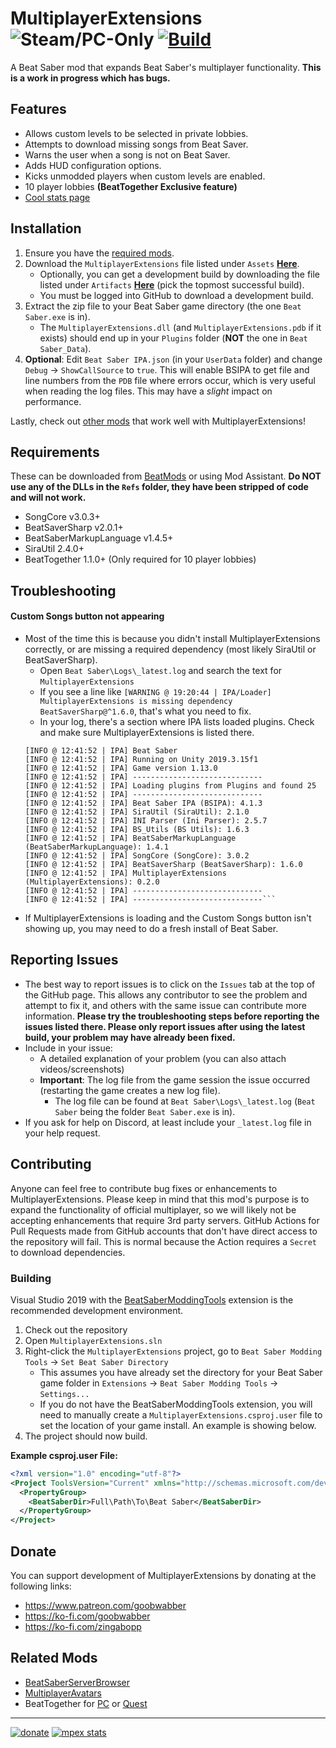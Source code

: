 # MultiplayerExtensions ![Steam/PC-Only](https://goobi.moe/badges/api/v2/text?text=Steam/PC-Only&widthPadding=-80) [![Build](https://github.com/Zingabopp/MultiplayerExtensions/workflows/Build/badge.svg?event=push)](https://github.com/Zingabopp/MultiplayerExtensions/actions?query=workflow%3ABuild+branch%3Amaster)
A Beat Saber mod that expands Beat Saber's multiplayer functionality. **This is a work in progress which has bugs.**

## Features
* Allows custom levels to be selected in private lobbies.
* Attempts to download missing songs from Beat Saver.
* Warns the user when a song is not on Beat Saver.
* Adds HUD configuration options.
* Kicks unmodded players when custom levels are enabled.
* 10 player lobbies __(BeatTogether Exclusive feature)__
* [Cool stats page](https://mpex.goobwabber.com)

## Installation
1. Ensure you have the [required mods](https://github.com/Goobwabber/MultiplayerExtensions#requirements).
2. Download the `MultiplayerExtensions` file listed under `Assets` **[Here](https://github.com/Goobwabber/MultiplayerExtensions/releases)**.
   * Optionally, you can get a development build by downloading the file listed under `Artifacts`  **[Here](https://github.com/Goobwabber/MultiplayerExtensions/actions?query=workflow%3ABuild+branch%3Amaster)** (pick the topmost successful build).
   * You must be logged into GitHub to download a development build.
3. Extract the zip file to your Beat Saber game directory (the one `Beat Saber.exe` is in).
   * The `MultiplayerExtensions.dll` (and `MultiplayerExtensions.pdb` if it exists) should end up in your `Plugins` folder (**NOT** the one in `Beat Saber_Data`).
4. **Optional**: Edit `Beat Saber IPA.json` (in your `UserData` folder) and change `Debug` -> `ShowCallSource` to `true`. This will enable BSIPA to get file and line numbers from the `PDB` file where errors occur, which is very useful when reading the log files. This may have a *slight* impact on performance.

Lastly, check out [other mods](https://github.com/Goobwabber/MultiplayerExtensions#related-mods) that work well with MultiplayerExtensions!

## Requirements
These can be downloaded from [BeatMods](https://beatmods.com/#/mods) or using Mod Assistant. **Do NOT use any of the DLLs in the `Refs` folder, they have been stripped of code and will not work.**
* SongCore v3.0.3+
* BeatSaverSharp v2.0.1+
* BeatSaberMarkupLanguage v1.4.5+
* SiraUtil 2.4.0+
* BeatTogether 1.1.0+ (Only required for 10 player lobbies)

## Troubleshooting
#### Custom Songs button not appearing
* Most of the time this is because you didn't install MultiplayerExtensions correctly, or are missing a required dependency (most likely SiraUtil or BeatSaverSharp).
  * Open `Beat Saber\Logs\_latest.log` and search the text for `MultiplayerExtensions`
  * If you see a line like `[WARNING @ 19:20:44 | IPA/Loader] MultiplayerExtensions is missing dependency BeatSaverSharp@^1.6.0`, that's what you need to fix.
  * In your log, there's a section where IPA lists loaded plugins. Check and make sure MultiplayerExtensions is listed there.
  ```
  [INFO @ 12:41:52 | IPA] Beat Saber
  [INFO @ 12:41:52 | IPA] Running on Unity 2019.3.15f1
  [INFO @ 12:41:52 | IPA] Game version 1.13.0
  [INFO @ 12:41:52 | IPA] -----------------------------
  [INFO @ 12:41:52 | IPA] Loading plugins from Plugins and found 25
  [INFO @ 12:41:52 | IPA] -----------------------------
  [INFO @ 12:41:52 | IPA] Beat Saber IPA (BSIPA): 4.1.3
  [INFO @ 12:41:52 | IPA] SiraUtil (SiraUtil): 2.1.0
  [INFO @ 12:41:52 | IPA] INI Parser (Ini Parser): 2.5.7
  [INFO @ 12:41:52 | IPA] BS_Utils (BS Utils): 1.6.3
  [INFO @ 12:41:52 | IPA] BeatSaberMarkupLanguage (BeatSaberMarkupLanguage): 1.4.1
  [INFO @ 12:41:52 | IPA] SongCore (SongCore): 3.0.2
  [INFO @ 12:41:52 | IPA] BeatSaverSharp (BeatSaverSharp): 1.6.0
  [INFO @ 12:41:52 | IPA] MultiplayerExtensions (MultiplayerExtensions): 0.2.0
  [INFO @ 12:41:52 | IPA] -----------------------------
  [INFO @ 12:41:52 | IPA] -----------------------------```
* If MultiplayerExtensions is loading and the Custom Songs button isn't showing up, you may need to do a fresh install of Beat Saber.

## Reporting Issues
* The best way to report issues is to click on the `Issues` tab at the top of the GitHub page. This allows any contributor to see the problem and attempt to fix it, and others with the same issue can contribute more information. **Please try the troubleshooting steps before reporting the issues listed there. Please only report issues after using the latest build, your problem may have already been fixed.**
* Include in your issue:
  * A detailed explanation of your problem (you can also attach videos/screenshots)
  * **Important**: The log file from the game session the issue occurred (restarting the game creates a new log file).
    * The log file can be found at `Beat Saber\Logs\_latest.log` (`Beat Saber` being the folder `Beat Saber.exe` is in).
* If you ask for help on Discord, at least include your `_latest.log` file in your help request.

## Contributing
Anyone can feel free to contribute bug fixes or enhancements to MultiplayerExtensions. Please keep in mind that this mod's purpose is to expand the functionality of official multiplayer, so we will likely not be accepting enhancements that require 3rd party servers. GitHub Actions for Pull Requests made from GitHub accounts that don't have direct access to the repository will fail. This is normal because the Action requires a `Secret` to download dependencies.
### Building
Visual Studio 2019 with the [BeatSaberModdingTools](https://github.com/Zingabopp/BeatSaberModdingTools) extension is the recommended development environment.
1. Check out the repository
2. Open `MultiplayerExtensions.sln`
3. Right-click the `MultiplayerExtensions` project, go to `Beat Saber Modding Tools` -> `Set Beat Saber Directory`
   * This assumes you have already set the directory for your Beat Saber game folder in `Extensions` -> `Beat Saber Modding Tools` -> `Settings...`
   * If you do not have the BeatSaberModdingTools extension, you will need to manually create a `MultiplayerExtensions.csproj.user` file to set the location of your game install. An example is showing below.
4. The project should now build.

**Example csproj.user File:**
```xml
<?xml version="1.0" encoding="utf-8"?>
<Project ToolsVersion="Current" xmlns="http://schemas.microsoft.com/developer/msbuild/2003">
  <PropertyGroup>
    <BeatSaberDir>Full\Path\To\Beat Saber</BeatSaberDir>
  </PropertyGroup>
</Project>
```
## Donate
You can support development of MultiplayerExtensions by donating at the following links:
* https://www.patreon.com/goobwabber
* https://ko-fi.com/goobwabber
* https://ko-fi.com/zingabopp

## Related Mods
* [BeatSaberServerBrowser](https://github.com/roydejong/BeatSaberServerBrowser)
* [MultiplayerAvatars](https://github.com/Goobwabber/MultiplayerAvatars)
* BeatTogether for [PC](https://github.com/pythonology/BeatTogether) or [Quest](https://github.com/pythonology/BeatTogether.Quest)
---
[![donate](https://goobi.moe/badges/api/v2/donate?text=Donate!&scale=1.5&fontsize=32&radius=8&textXOffset=5&height=12.9666&widthOffset=3.5666)](https://github.com/Goobwabber/MultiplayerExtensions#donate) [![mpex stats](https://goobi.moe/badges/api/v2/mpexusercount?scale=1.5&radius=8&textXOffset=-95&height=35&textanchor=begin&widthOffset=-20.3466&textYOffset=-4&innerSpacing=5)](https://mpex.goobwabber.com)
